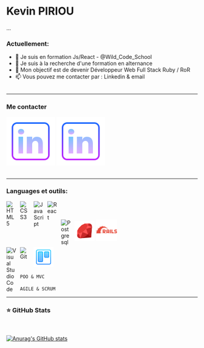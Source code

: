 # Kevin PIRIOU
...

### Actuellement:

- 🌱 Je suis en formation Js/React - @Wild_Code_School
- 🔭 Je suis à la recherche d'une formation en alternance 
- 🎯 Mon objectif est de devenir Développeur Web Full Stack Ruby / RoR 
- 📫 Vous pouvez me contacter par : Linkedin & email 
<br/><br/>
***

### Me contacter
[![img_contact](./img/linkedin.svg)](https://www.linkedin.com/in/kevin-piriou-247252203/#gh-light-mode-only)
[![img_contact](./img/linkedin.svg)](https://https://www.linkedin.com/in/kevin-piriou-247252203/#gh-dark-mode-only)
<br/><br/>
***
### Languages et outils:



<img align="left" alt="HTML5" width="26px" src="https://cdn.jsdelivr.net/gh/devicons/devicon/icons/html5/html5-original.svg" style="padding-right:10px;" />
<img align="left" alt="CSS3" width="26px" src="https://cdn.jsdelivr.net/gh/devicons/devicon/icons/css3/css3-original.svg" style="padding-right:10px;" />
<img align="left" alt="JavaScript" width="26px" src="https://cdn.jsdelivr.net/gh/devicons/devicon/icons/javascript/javascript-original.svg" style="padding-right:10px;" />
<img align="left" alt="React" width="26px" src="https://cdn.jsdelivr.net/gh/devicons/devicon/icons/react/react-original.svg" style="padding-right:10px;"/>
<br/><br/>

[![img_contact](./img/ruby.svg)](https://https://www.linkedin.com/in/kevin-piriou-247252203/#gh-dark-mode-only)
[![img_contact](./img/rails.com.svg)](https://https://www.linkedin.com/in/kevin-piriou-247252203/#gh-dark-mode-only)
<img align="left" alt="Postgresql" width="26px" src="https://www.vectorlogo.zone/logos/postgresql/postgresql-icon.svg" style="padding-right:10px;" />

<img align="left" alt="Visual Studio Code" width="26px" src="https://cdn.jsdelivr.net/gh/devicons/devicon/icons/vscode/vscode-original.svg" style="padding-right:10px;" />

[![img_contact](./img/trello.svg)](https://https://www.linkedin.com/in/kevin-piriou-247252203/#gh-dark-mode-only)
<img align="left" alt="Git" width="26px" src="https://cdn.jsdelivr.net/gh/devicons/devicon/icons/git/git-original.svg" style="padding-right:10px;" />

    POO & MVC

    AGILE & SCRUM


***
### ⭐ GitHub Stats
<br/><br/>
[![Anurag's GitHub stats](https://github-readme-stats.vercel.app/api?username=KevinPiriou&show_icons=true&hide_border=false&title_color=3B1F94f&icon_color=FFE500&bg_color=09131B&text_color=ffffff&border_color=0c1a25)](https://github.com/anuraghazra/github-readme-stats)
